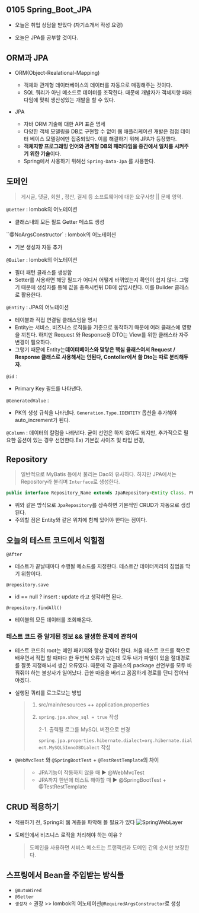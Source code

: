 ## 0105 Spring_Boot_JPA

* 오늘은 취업 상담을 받았다 (자기소개서 작성 요령)

* 오늘은 JPA를 공부할 것이다.

  

## ORM과 JPA

* ORM(Object-Realational-Mapping)

  * 객체와 관계형 데이터베이스의 데이터를 자동으로 매핑해주는 것이다. 
  * SQL 쿼리가 아닌 메소드로 데이터를 조작한다. 때문에 개발자가 객체지향 패러다임에 맞춰 생산성있는 개발을 할 수 있다.

* JPA

  * 자바 ORM 기술에 대한 API 표준 명세
  * 다양한 객체 모델링을 DB로 구현할 수 없어 웹 애플리케이션 개발은 점점 데이터 베이스 모델링에만 집중되었다. 이를 해결하기 위해 JPA가 등장했다.
  * **객체지향 프로그래밍 언어와 관계형 DB의 패러다임을 중간에서 일치를 시켜주기 위한 기술**이다.
  * Spring에서 사용하기 위해선 `Spring-Data-Jpa` 를 사용한다.

  

## 도메인

> 게시글, 댓글, 회원 , 정산, 결제 등 소프트웨어에 대한 요구사항 || 문제 영역.

`@Getter` : lombok의 어노테이션

* 클래스내의 모든 필드 Getter 메소드 생성

``@NoArgsConstructor` : lombok의 어노테이션

* 기본 생성자 자동 추가

`@Builer` : lombok의 어노테이션

* 필더 패턴 클래스를 생성함
* Setter를 사용하면 해당 필드가 어디서 어떻게 바뀌었는지 확인이 쉽지 않다. 그렇기 때문에 생성자를 통해 값을 충족시킨뒤 DB에 삽입시킨다. 이를 Builder 클래스로 활용한다.

`@Entity` : JPA의 어노테이션

* 테이블과 직접 연결될 클래스임을 명시
* Entity는 서비스, 비즈니스 로직들을 기준으로 동작하기 때문에 여러 클래스에 영향을 끼친다. 하지만 Request 와 Response용 DTO는 View를 위한 클래스라 자주 변경이 필요하다.
* 그렇기 때문에 Entity는**데이터베이스와 맞닿은 핵심 클래스여서 Request / Response 클래스로 사용해서는 안된다, Contoller에서 쓸 Dto는 따로 분리해두자.**

`@id` : 

* Primary Key 필드를 나타낸다.

`@GeneratedValue` : 

* PK의 생성 규칙을 나타낸다. `Generation.Type.IDENTITY` 옵션을 추가해야 auto_increment가 된다. 

`@Column` : 데이터의 칼럼을 나타낸다. 굳이 선언은 하지 않아도 되지만, 추가적으로 필요한 옵션이 있는 경우 선언한다.Ex) 기본값 사이즈 및 타입 변경, 



## Repository

> 일반적으로 MyBatis 등에서 불리는 Dao와 유사하다. 하지만 JPA에서는 Repository라 불리며 `Interface`로 생성한다.

```java
public interface Repository_Name extends JpaRepository<Entity Class, PK_Type>
```

* 위와 같은 방식으로 `JpaRepository`를 상속하면 기본적인 CRUD가 자동으로 생성된다.
* 주의할 점은 Entity와 같은 위치에 함께 있어야 한다는 점이다.



## 오늘의 테스트 코드에서 익힐점

`@After` 

* 테스트가 끝날때마다 수행될 메소드를 지정한다. 테스트간 데이터끼리의 침범을 막기 위함이다.

`@repository.save`

* id == null ? insert : update 라고 생각하면 된다.

`@repository.findAll()`

* 테이블의 모든 데이터를 조회해온다.



### 테스트 코드 중 알게된 정보 && 발생한 문제에 관하여

* 테스트 코드의 root는 메인 패키지와 항상 같아야 한다. 처음 테스트 코드를 책으로 배우면서 직접 할 때마다 한 두번씩 오류가 났는데 모두 내가 파일이 있을 절대경로를 잘못 지정해놔서 생긴 오류였다. 때문에 각 클래스의 package 선언부를 모두 바꿔줘야 하는 불상사가 일어났다. 급한 마음을 버리고 꼼꼼하게 경로를 단디 잡아놔야겠다.

* 실행된 쿼리를 로그로보는 방법 

  > 1. src/main/resources ++ application.properties
  >
  > 2. `spring.jpa.show_sql = true` 작성 
  >
  >    2-1. 출력될 로그를 MySQL 버전으로 변경
  >
  >    `spring.jpa.properties.hibernate.dialect=org.hibernate.dialect.MySQL5InnoDBDialect` 작성

* `@WebMvcTest` 와 `@SpringBootTest` + `@TestRestTemplate`의 차이

  > * JPA기능이 작동하지 않을 때 ▶ @WebMvcTest
  > * JPA까지 한번에 테스트 해야할 때 ▶ @SpringBootTest + @TestRestTemplate



## CRUD 적용하기

* 적용하기 전, Spring의 웹 계층을 파악해 볼 필요가 있다
![SpringWebLayer](https://user-images.githubusercontent.com/84169773/148239904-64408c59-58e0-4473-8b7c-1feabaa2f79c.png)

* 도메인에서 비즈니스 로직을 처리해야 하는 이유 ?

  > 도메인을 사용하면 서비스 메소드는 트랜잭션과 도메인 간의 순서만 보장한다.

  

## 스프링에서 Bean을 주입받는 방식들

* `@AutoWired`
* `@Setter`
* `생성자`  ⭐ 권장 >> lombok의 어노테이션`@RequiredArgsConstructor`로 생성











